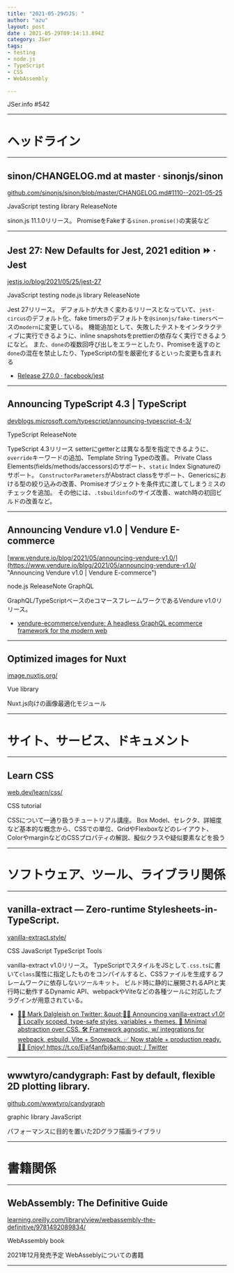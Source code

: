 ```yaml
---
title: "2021-05-29のJS: "
author: "azu"
layout: post
date : 2021-05-29T09:14:13.894Z
category: JSer
tags:
- testing
- node.js
- TypeScript
- CSS
- WebAssembly

---
```


JSer.info #542

----

<h1 class="site-genre">ヘッドライン</h1>

----

## sinon/CHANGELOG.md at master · sinonjs/sinon
[github.com/sinonjs/sinon/blob/master/CHANGELOG.md#1110--2021-05-25](https://github.com/sinonjs/sinon/blob/master/CHANGELOG.md#1110--2021-05-25 "sinon/CHANGELOG.md at master · sinonjs/sinon")
<p class="jser-tags jser-tag-icon"><span class="jser-tag">JavaScript</span> <span class="jser-tag">testing</span> <span class="jser-tag">library</span> <span class="jser-tag">ReleaseNote</span></p>

sinon.js 11.1.0リリース。
PromiseをFakeする`sinon.promise()`の実装など


----

## Jest 27: New Defaults for Jest, 2021 edition ⏩ · Jest
[jestjs.io/blog/2021/05/25/jest-27](https://jestjs.io/blog/2021/05/25/jest-27 "Jest 27: New Defaults for Jest, 2021 edition ⏩ · Jest")
<p class="jser-tags jser-tag-icon"><span class="jser-tag">JavaScript</span> <span class="jser-tag">testing</span> <span class="jser-tag">node.js</span> <span class="jser-tag">library</span> <span class="jser-tag">ReleaseNote</span></p>

Jest 27リリース。
デフォルトが大きく変わるリリースとなっていて、`jest-circus`のデフォルト化、fake timersのデフォルトを`@sinonjs/fake-timers`ベースの`modern`に変更している。
機能追加として、失敗したテストをインタラクティブに実行できるように、inline snapshotsをprettierの依存なく実行できるようになど。
また、`done`の複数回呼び出しをエラーとしたり、Promiseを返すのと`done`の混在を禁止したり、TypeScriptの型を厳密化するといった変更も含まれる

- [Release 27.0.0 · facebook/jest](https://github.com/facebook/jest/releases/tag/v27.0.0 "Release 27.0.0 · facebook/jest")

----

## Announcing TypeScript 4.3 | TypeScript
[devblogs.microsoft.com/typescript/announcing-typescript-4-3/](https://devblogs.microsoft.com/typescript/announcing-typescript-4-3/ "Announcing TypeScript 4.3 | TypeScript")
<p class="jser-tags jser-tag-icon"><span class="jser-tag">TypeScript</span> <span class="jser-tag">ReleaseNote</span></p>

TypeScript 4.3リリース
setterにgetterとは異なる型を指定できるように、`override`キーワードの追加、Template String Typeの改善。
Private Class Elements(fields/methods/accessors)のサポート、`static` Index Signatureのサポート。
`ConstructorParameters`がAbstract classをサポート、Genericsにおける型の絞り込みの改善、Promiseオブジェクトを条件式に渡してしまうミスのチェックを追加。
その他には、`.tsbuildinfo`のサイズ改善、watch時の初回ビルドの改善など。


----

## Announcing Vendure v1.0 | Vendure E-commerce
[www.vendure.io/blog/2021/05/announcing-vendure-v1.0/](https://www.vendure.io/blog/2021/05/announcing-vendure-v1.0/ "Announcing Vendure v1.0 | Vendure E-commerce")
<p class="jser-tags jser-tag-icon"><span class="jser-tag">node.js</span> <span class="jser-tag">ReleaseNote</span> <span class="jser-tag">GraphQL</span></p>

GraphQL/TypeScriptベースのeコマースフレームワークであるVendure v1.0リリース。

- [vendure-ecommerce/vendure: A headless GraphQL ecommerce framework for the modern web](https://github.com/vendure-ecommerce/vendure "vendure-ecommerce/vendure: A headless GraphQL ecommerce framework for the modern web")

----

## Optimized images for Nuxt
[image.nuxtjs.org/](https://image.nuxtjs.org/ "Optimized images for Nuxt")
<p class="jser-tags jser-tag-icon"><span class="jser-tag">Vue</span> <span class="jser-tag">library</span></p>

Nuxt.js向けの画像最適化モジュール


----
<h1 class="site-genre">サイト、サービス、ドキュメント</h1>

----

## Learn CSS
[web.dev/learn/css/](https://web.dev/learn/css/ "Learn CSS")
<p class="jser-tags jser-tag-icon"><span class="jser-tag">CSS</span> <span class="jser-tag">tutorial</span></p>

CSSについて一通り扱うチュートリアル講座。
Box Model、セレクタ、詳細度など基本的な概念から、CSSでの単位、GridやFlexboxなどのレイアウト、ColorやmarginなどのCSSプロパティの解説、擬似クラスや疑似要素などを扱う


----
<h1 class="site-genre">ソフトウェア、ツール、ライブラリ関係</h1>

----

## vanilla-extract — Zero-runtime Stylesheets-in-TypeScript.
[vanilla-extract.style/](https://vanilla-extract.style/ "vanilla-extract — Zero-runtime Stylesheets-in-TypeScript.")
<p class="jser-tags jser-tag-icon"><span class="jser-tag">CSS</span> <span class="jser-tag">JavaScript</span> <span class="jser-tag">TypeScript</span> <span class="jser-tag">Tools</span></p>

vanilla-extract v1.0リリース。
TypeScriptでスタイルをJSとして`.css.ts`に書いて`class`属性に指定したものをコンパイルすると、CSSファイルを生成するフレームワークに依存しないツールキット。
ビルド時に静的に展開されるAPIと実行時に動作するDynamic API、webpackやViteなどの各種ツールに対応したプラグインが用意されている。

- [🧁🍨 Mark Dalgleish on Twitter: &amp;quot;🧁🎉 Announcing vanilla-extract v1.0! 💪 Locally scoped, type-safe styles, variables + themes. 🦄 Minimal abstraction over CSS. 🛠 Framework agnostic, w/ integrations for webpack, esbuild, Vite + Snowpack. ✅ Now stable + production ready. 🙇‍♂️ Enjoy! https://t.co/Ejaf4anfbj&amp;quot; / Twitter](https://twitter.com/markdalgleish/status/1398158090294292482 "🧁🍨 Mark Dalgleish on Twitter: &amp;amp;quot;🧁🎉 Announcing vanilla-extract v1.0! 💪 Locally scoped, type-safe styles, variables + themes. 🦄 Minimal abstraction over CSS. 🛠 Framework agnostic, w/ integrations for webpack, esbuild, Vite + Snowpack. ✅ Now stable + production ready. 🙇‍♂️ Enjoy! https://t.co/Ejaf4anfbj&amp;amp;quot; / Twitter")

----

## wwwtyro/candygraph: Fast by default, flexible 2D plotting library.
[github.com/wwwtyro/candygraph](https://github.com/wwwtyro/candygraph "wwwtyro/candygraph: Fast by default, flexible 2D plotting library.")
<p class="jser-tags jser-tag-icon"><span class="jser-tag">graphic</span> <span class="jser-tag">library</span> <span class="jser-tag">JavaScript</span></p>

パフォーマンスに目的を置いた2Dグラフ描画ライブラリ


----
<h1 class="site-genre">書籍関係</h1>

----

## WebAssembly: The Definitive Guide
[learning.oreilly.com/library/view/webassembly-the-definitive/9781492089834/](https://learning.oreilly.com/library/view/webassembly-the-definitive/9781492089834/ "WebAssembly: The Definitive Guide")
<p class="jser-tags jser-tag-icon"><span class="jser-tag">WebAssembly</span> <span class="jser-tag">book</span></p>

2021年12月発売予定
WebAsseblyについての書籍


----

